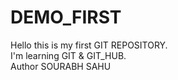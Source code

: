 # DEMO_FIRST
Hello this is my first GIT REPOSITORY. <br>
I'm learning GIT &amp; GIT_HUB. <br>
Author SOURABH SAHU
